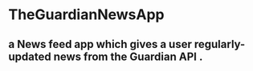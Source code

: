 # TheGuardianNewsApp
## a News feed app which gives a user regularly-updated news from the Guardian API .

